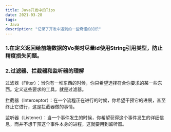 ```yaml
---
title: Java开发中的Tips
date: 2021-03-28
tags: 
- Java
description: "记录了开发中遇到的一些奇怪的知识"
---
```




### 1.在定义返回给前端数据的Vo类时尽量id使用String引用类型，防止精度损失问题。

### 2.过滤器、拦截器和监听器的理解

过滤器（Filter）：当你有一堆东西的时候，你只希望选择符合你要求的某一些东西。定义这些要求的工具，就是过滤器。

拦截器（Interceptor）：在一个流程正在进行的时候，你希望干预它的进展，甚至终止它进行，这是拦截器做的事情。

监听器（Listener）：当一个事件发生的时候，你希望获得这个事件发生的详细信息，而并不想干预这个事件本身的进程，这就要用到监听器。
